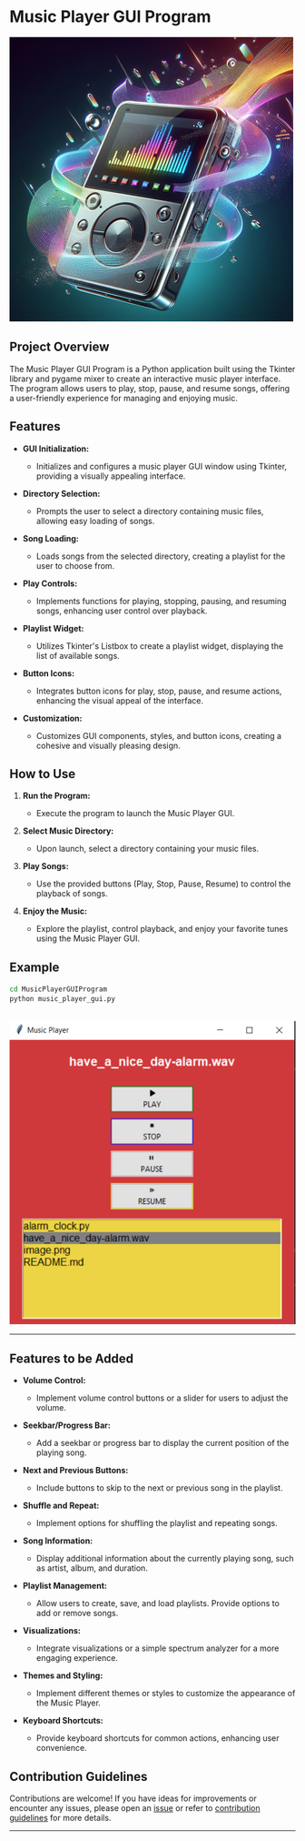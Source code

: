 # Music Player GUI Program

![Music Player](image-1.png)

## Project Overview

The Music Player GUI Program is a Python application built using the Tkinter library and pygame mixer to create an interactive music player interface. The program allows users to play, stop, pause, and resume songs, offering a user-friendly experience for managing and enjoying music.

## Features

- **GUI Initialization:**

  - Initializes and configures a music player GUI window using Tkinter, providing a visually appealing interface.

- **Directory Selection:**

  - Prompts the user to select a directory containing music files, allowing easy loading of songs.

- **Song Loading:**

  - Loads songs from the selected directory, creating a playlist for the user to choose from.

- **Play Controls:**

  - Implements functions for playing, stopping, pausing, and resuming songs, enhancing user control over playback.

- **Playlist Widget:**

  - Utilizes Tkinter's Listbox to create a playlist widget, displaying the list of available songs.

- **Button Icons:**

  - Integrates button icons for play, stop, pause, and resume actions, enhancing the visual appeal of the interface.

- **Customization:**
  - Customizes GUI components, styles, and button icons, creating a cohesive and visually pleasing design.

## How to Use

1. **Run the Program:**

   - Execute the program to launch the Music Player GUI.

2. **Select Music Directory:**

   - Upon launch, select a directory containing your music files.

3. **Play Songs:**

   - Use the provided buttons (Play, Stop, Pause, Resume) to control the playback of songs.

4. **Enjoy the Music:**
   - Explore the playlist, control playback, and enjoy your favorite tunes using the Music Player GUI.

## Example

```bash
cd MusicPlayerGUIProgram
python music_player_gui.py
```

\
![Music Player Output](image.png)

---
## Features to be Added

- **Volume Control:**

  - Implement volume control buttons or a slider for users to adjust the volume.

- **Seekbar/Progress Bar:**

  - Add a seekbar or progress bar to display the current position of the playing song.

- **Next and Previous Buttons:**

  - Include buttons to skip to the next or previous song in the playlist.

- **Shuffle and Repeat:**

  - Implement options for shuffling the playlist and repeating songs.

- **Song Information:**

  - Display additional information about the currently playing song, such as artist, album, and duration.

- **Playlist Management:**

  - Allow users to create, save, and load playlists. Provide options to add or remove songs.

- **Visualizations:**

  - Integrate visualizations or a simple spectrum analyzer for a more engaging experience.

- **Themes and Styling:**

  - Implement different themes or styles to customize the appearance of the Music Player.

- **Keyboard Shortcuts:**
  - Provide keyboard shortcuts for common actions, enhancing user convenience.

## Contribution Guidelines

Contributions are welcome! If you have ideas for improvements or encounter any issues, please open an [issue](https://github.com/vrm-piyush/Acronym/issues) or refer to [contribution guidelines](../CONTRIBUTING.md) for more details.

---
